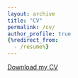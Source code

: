 ```yaml
---
layout: archive
title: "CV"
permalink: /cv/
author_profile: true
{%redirect_from:
  - /resume%}
---
```


[Download my CV](https://xinyuan-wei-xw.github.io/files/CV_Xinyuan_Wei_20231112.pdf)
